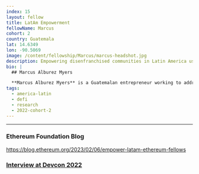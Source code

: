 ```yaml
---
index: 15
layout: fellow
title: LatAm Empowerment
fellowName: Marcus
cohort: 2
country: Guatemala
lat: 14.6349
lon: -90.5069
image: /content/fellowship/Marcus/marcus-headshot.jpg
description: Empowering disenfranchised communities in Latin America using Ethereum
bio: |
  ## Marcus Alburez Myers

  **Marcus Alburez Myers** is a Guatemalan entrepreneur working to address today's pressing challenges. He is currently a Founder-in-Residence at Europe's leading accelerator, Entrepreneur First, where he is drawing on the power of web3 to empower marginalized communities. With a focus in Guatemala, Marcus explored the real-world barriers to physical asset financing for DeFi, and compiled his finding into the ["Last Mile DeFi Report"](https://marcus.mirror.xyz/nFmYxl7DkZF655eCFz7Z4QlrOZ5ycg7Ny5gDcMpQ-tQ).
tags:
  - america-latin
  - defi
  - research
  - 2022-cohort-2
---
```


---

### Ethereum Foundation Blog
https://blog.ethereum.org/2023/02/06/empower-latam-ethereum-fellows

### [Interview at Devcon 2022](https://youtu.be/0L0EBD0Ho6c?si=-4SwO25mbQCZPiqB)
